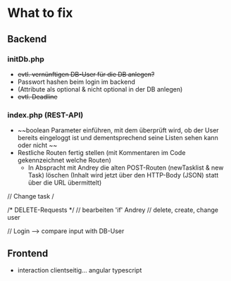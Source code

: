 # What to fix





## Backend



### initDb.php

- ~~evtl. vernünftigen DB-User für die DB anlegen?~~
- Passwort hashen beim login im backend
- (Attribute als optional & nicht optional in der DB anlegen)
- ~~evtl. Deadline~~ 

### index.php (REST-API)

- ~~boolean Parameter einführen, mit dem überprüft wird, ob der User bereits eingeloggt ist und dementsprechend seine Listen sehen kann oder nicht ~~
- Restliche Routen fertig stellen (mit Kommentaren im Code gekennzeichnet welche Routen) 
  - In Abspracht mit Andrey die alten POST-Routen (newTasklist & new Task) löschen (Inhalt wird jetzt über den HTTP-Body (JSON) statt über die URL übermittelt)

// Change task /

/* DELETE-Requests */
// bearbeiten 'if' Andrey
// delete, create, change user


// Login --> compare input with DB-User



## Frontend 

- interaction clientseitig... 
angular typescript